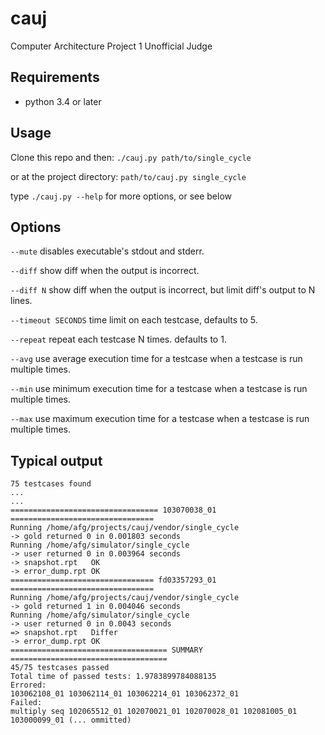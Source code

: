 # cauj
Computer Architecture Project 1 Unofficial Judge

## Requirements

* python 3.4 or later

## Usage

Clone this repo and then:
`./cauj.py path/to/single_cycle`

or at the project directory:
`path/to/cauj.py single_cycle`

type `./cauj.py --help` for more options, or see below

## Options

`--mute` disables executable's stdout and stderr.

`--diff` show diff when the output is incorrect.

`--diff N` show diff when the output is incorrect, but limit diff's output to N lines.

`--timeout SECONDS` time limit on each testcase, defaults to 5.

`--repeat` repeat each testcase N times. defaults to 1.

`--avg` use average execution time for a testcase when a testcase is run multiple times.

`--min` use minimum execution time for a testcase when a testcase is run multiple times.

`--max` use maximum execution time for a testcase when a testcase is run multiple times.

## Typical output

```
75 testcases found
...
...
================================= 103070038_01 ================================
Running /home/afg/projects/cauj/vendor/single_cycle
-> gold returned 0 in 0.001803 seconds
Running /home/afg/simulator/single_cycle
-> user returned 0 in 0.003964 seconds
-> snapshot.rpt   OK
-> error_dump.rpt OK
================================ fd03357293_01 ================================
Running /home/afg/projects/cauj/vendor/single_cycle
-> gold returned 1 in 0.004046 seconds
Running /home/afg/simulator/single_cycle
-> user returned 0 in 0.0043 seconds
=> snapshot.rpt   Differ
-> error_dump.rpt OK
=================================== SUMMARY ===================================
45/75 testcases passed
Total time of passed tests: 1.9783899784088135
Errored:
103062108_01 103062114_01 103062214_01 103062372_01
Failed:
multiply seq 102065512_01 102070021_01 102070028_01 102081005_01 103000099_01 (... ommitted)
```
